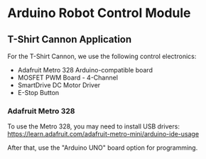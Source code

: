 # Arduino Robot Control Module

## T-Shirt Cannon Application

For the T-Shirt Cannon, we use the following control electronics:

- Adafruit Metro 328 Arduino-compatible board
- MOSFET PWM Board - 4-Channel
- SmartDrive DC Motor Driver
- E-Stop Button

### Adafruit Metro 328

To use the Metro 328, you may need to install USB drivers:
https://learn.adafruit.com/adafruit-metro-mini/arduino-ide-usage

After that, use the "Arduino UNO" board option for programming.
